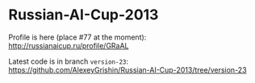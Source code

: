 Russian-AI-Cup-2013
===================


Profile is here (place #77 at the moment): http://russianaicup.ru/profile/GRaAL

Latest code is in branch `version-23`: https://github.com/AlexeyGrishin/Russian-AI-Cup-2013/tree/version-23
